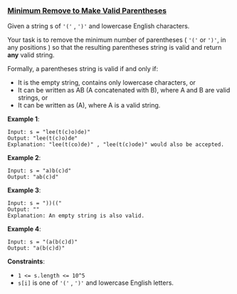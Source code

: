 ### [Minimum Remove to Make Valid Parentheses](https://leetcode.com/problems/minimum-remove-to-make-valid-parentheses/)

Given a string s of `'('` , `')'` and lowercase English characters. 

Your task is to remove the minimum number of parentheses ( `'('` or `')'`, in any positions ) so that the resulting parentheses string is valid and return __any__ valid string.

Formally, a parentheses string is valid if and only if:

- It is the empty string, contains only lowercase characters, or
- It can be written as AB (A concatenated with B), where A and B are valid strings, or
- It can be written as (A), where A is a valid string.

__Example 1__:

```
Input: s = "lee(t(c)o)de)"
Output: "lee(t(c)o)de"
Explanation: "lee(t(co)de)" , "lee(t(c)ode)" would also be accepted.
```

__Example 2__:

```
Input: s = "a)b(c)d"
Output: "ab(c)d"
```

__Example 3__:

```
Input: s = "))(("
Output: ""
Explanation: An empty string is also valid.
```

__Example 4__:

```
Input: s = "(a(b(c)d)"
Output: "a(b(c)d)"
```

__Constraints__:

- `1 <= s.length <= 10^5`
- `s[i]` is one of  `'('` , `')'` and lowercase English letters.
